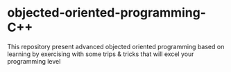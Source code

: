 # objected-oriented-programming-C++
This repository present advanced objected oriented programming  based on learning by exercising with some trips &amp; tricks that will excel your programming level 

